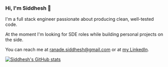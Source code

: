 ### Hi, I'm Siddhesh 👋

I'm a full stack engineer passionate about producing clean, well-tested code. 

At the moment I'm looking for SDE roles while building personal projects on the side.

You can reach me at ranade.siddhesh@gmail.com or at [my LinkedIn]([url](https://www.linkedin.com/in/siddhesh-ranade)).

[![Siddhesh's GitHub stats](https://github-readme-stats.vercel.app/api?username=siddheshranade)](https://github.com/anuraghazra/github-readme-stats)
